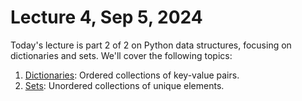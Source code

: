 # Lecture 4, Sep 5, 2024

Today's lecture is part 2 of 2 on Python data structures, focusing on dictionaries and sets.  We'll cover the following topics:

1. [Dictionaries](../topics/dictionaries/dictionaries.ipynb): Ordered collections of key-value pairs.
2. [Sets](../topics/sets/sets.ipynb): Unordered collections of unique elements.